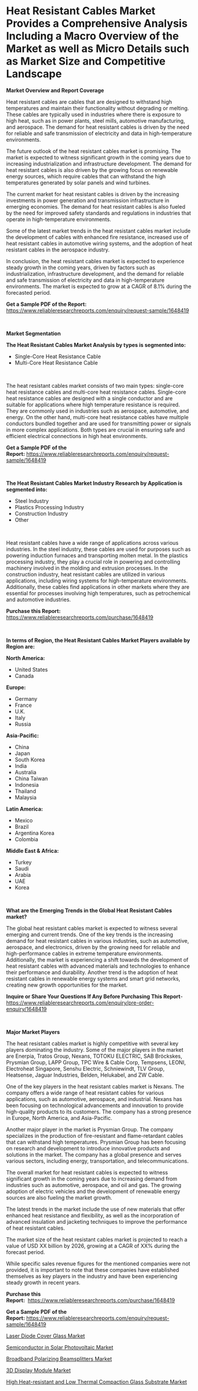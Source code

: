 <p><h1>Heat Resistant Cables Market Provides a Comprehensive Analysis Including a Macro Overview of the Market as well as Micro Details such as Market Size and Competitive Landscape</h1></p><p><strong>Market Overview and Report Coverage</strong></p>
<p><p>Heat resistant cables are cables that are designed to withstand high temperatures and maintain their functionality without degrading or melting. These cables are typically used in industries where there is exposure to high heat, such as in power plants, steel mills, automotive manufacturing, and aerospace. The demand for heat resistant cables is driven by the need for reliable and safe transmission of electricity and data in high-temperature environments.</p><p>The future outlook of the heat resistant cables market is promising. The market is expected to witness significant growth in the coming years due to increasing industrialization and infrastructure development. The demand for heat resistant cables is also driven by the growing focus on renewable energy sources, which require cables that can withstand the high temperatures generated by solar panels and wind turbines.</p><p>The current market for heat resistant cables is driven by the increasing investments in power generation and transmission infrastructure in emerging economies. The demand for heat resistant cables is also fueled by the need for improved safety standards and regulations in industries that operate in high-temperature environments.</p><p>Some of the latest market trends in the heat resistant cables market include the development of cables with enhanced fire resistance, increased use of heat resistant cables in automotive wiring systems, and the adoption of heat resistant cables in the aerospace industry.</p><p>In conclusion, the heat resistant cables market is expected to experience steady growth in the coming years, driven by factors such as industrialization, infrastructure development, and the demand for reliable and safe transmission of electricity and data in high-temperature environments. The market is expected to grow at a CAGR of 8.1% during the forecasted period.</p></p>
<p><strong>Get a Sample PDF of the Report:</strong> <a href="https://www.reliableresearchreports.com/enquiry/request-sample/1648419">https://www.reliableresearchreports.com/enquiry/request-sample/1648419</a></p>
<p>&nbsp;</p>
<p><strong>Market Segmentation</strong></p>
<p><strong>The Heat Resistant Cables Market Analysis by types is segmented into:</strong></p>
<p><ul><li>Single-Core Heat Resistance Cable</li><li>Multi-Core Heat Resistance Cable</li></ul></p>
<p>&nbsp;</p>
<p><p>The heat resistant cables market consists of two main types: single-core heat resistance cables and multi-core heat resistance cables. Single-core heat resistance cables are designed with a single conductor and are suitable for applications where high temperature resistance is required. They are commonly used in industries such as aerospace, automotive, and energy. On the other hand, multi-core heat resistance cables have multiple conductors bundled together and are used for transmitting power or signals in more complex applications. Both types are crucial in ensuring safe and efficient electrical connections in high heat environments.</p></p>
<p><strong>Get a Sample PDF of the Report:</strong>&nbsp;<a href="https://www.reliableresearchreports.com/enquiry/request-sample/1648419">https://www.reliableresearchreports.com/enquiry/request-sample/1648419</a></p>
<p>&nbsp;</p>
<p><strong>The Heat Resistant Cables Market Industry Research by Application is segmented into:</strong></p>
<p><ul><li>Steel Industry</li><li>Plastics Processing Industry</li><li>Construction Industry</li><li>Other</li></ul></p>
<p>&nbsp;</p>
<p><p>Heat resistant cables have a wide range of applications across various industries. In the steel industry, these cables are used for purposes such as powering induction furnaces and transporting molten metal. In the plastics processing industry, they play a crucial role in powering and controlling machinery involved in the molding and extrusion processes. In the construction industry, heat resistant cables are utilized in various applications, including wiring systems for high-temperature environments. Additionally, these cables find applications in other markets where they are essential for processes involving high temperatures, such as petrochemical and automotive industries.</p></p>
<p><strong>Purchase this Report:</strong>&nbsp; <a href="https://www.reliableresearchreports.com/purchase/1648419">https://www.reliableresearchreports.com/purchase/1648419</a></p>
<p>&nbsp;</p>
<p><strong>In terms of Region, the Heat Resistant Cables Market Players available by Region are:</strong></p>
<p>
    <p> <strong> North America: </strong>
        <ul>
            <li>United States</li>
            <li>Canada</li>
        </ul>
        </p> 
    <p> <strong> Europe: </strong>
        <ul>
            <li>Germany</li>
            <li>France</li>
            <li>U.K.</li>
            <li>Italy</li>
            <li>Russia</li>
        </ul>
        </p> 
    <p> <strong> Asia-Pacific: </strong>
        <ul>
            <li>China</li>
            <li>Japan</li>
            <li>South Korea</li>
            <li>India</li>
            <li>Australia</li>
            <li>China Taiwan</li>
            <li>Indonesia</li>
            <li>Thailand</li>
            <li>Malaysia</li>
        </ul>
        </p> 
    <p> <strong> Latin America: </strong>
        <ul>
            <li>Mexico</li>
            <li>Brazil</li>
            <li>Argentina Korea</li>
            <li>Colombia</li>
        </ul>
        </p> 
    <p> <strong> Middle East & Africa: </strong>
        <ul>
            <li>Turkey</li>
            <li>Saudi</li>
            <li>Arabia</li>
            <li>UAE</li>
            <li>Korea</li>
        </ul>
    </p>
    </p>
<p>&nbsp;</p>
<p><strong>What are the Emerging Trends in the Global Heat Resistant Cables market?</strong></p>
<p><p>The global heat resistant cables market is expected to witness several emerging and current trends. One of the key trends is the increasing demand for heat resistant cables in various industries, such as automotive, aerospace, and electronics, driven by the growing need for reliable and high-performance cables in extreme temperature environments. Additionally, the market is experiencing a shift towards the development of heat resistant cables with advanced materials and technologies to enhance their performance and durability. Another trend is the adoption of heat resistant cables in renewable energy systems and smart grid networks, creating new growth opportunities for the market.</p></p>
<p><strong>Inquire or Share Your Questions If Any Before Purchasing This Report</strong>- <a href="https://www.reliableresearchreports.com/enquiry/pre-order-enquiry/1648419">https://www.reliableresearchreports.com/enquiry/pre-order-enquiry/1648419</a></p>
<p>&nbsp;</p>
<p><strong>Major Market Players</strong></p>
<p><p>The heat resistant cables market is highly competitive with several key players dominating the industry. Some of the major players in the market are Enerpia, Tratos Group, Nexans, TOTOKU ELECTRIC, SAB Bröckskes, Prysmian Group, LAPP Group, TPC Wire & Cable Corp, Tempsens, LEONI, Electroheat Singapore, Senshu Electric, Schniewindt, TLV Group, Heatsense, Jaguar Industries, Belden, Helukabel, and ZW Cable. </p><p>One of the key players in the heat resistant cables market is Nexans. The company offers a wide range of heat resistant cables for various applications, such as automotive, aerospace, and industrial. Nexans has been focusing on technological advancements and innovation to provide high-quality products to its customers. The company has a strong presence in Europe, North America, and Asia-Pacific. </p><p>Another major player in the market is Prysmian Group. The company specializes in the production of fire-resistant and flame-retardant cables that can withstand high temperatures. Prysmian Group has been focusing on research and development to introduce innovative products and solutions in the market. The company has a global presence and serves various sectors, including energy, transportation, and telecommunications. </p><p>The overall market for heat resistant cables is expected to witness significant growth in the coming years due to increasing demand from industries such as automotive, aerospace, and oil and gas. The growing adoption of electric vehicles and the development of renewable energy sources are also fueling the market growth.</p><p>The latest trends in the market include the use of new materials that offer enhanced heat resistance and flexibility, as well as the incorporation of advanced insulation and jacketing techniques to improve the performance of heat resistant cables.</p><p>The market size of the heat resistant cables market is projected to reach a value of USD XX billion by 2026, growing at a CAGR of XX% during the forecast period. </p><p>While specific sales revenue figures for the mentioned companies were not provided, it is important to note that these companies have established themselves as key players in the industry and have been experiencing steady growth in recent years.</p></p>
<p><strong>Purchase this Report:</strong>&nbsp;&nbsp;<a href="https://www.reliableresearchreports.com/purchase/1648419">https://www.reliableresearchreports.com/purchase/1648419</a></p>
<p></p>
<p><strong>Get a Sample PDF of the Report:</strong>&nbsp;<a href="https://www.reliableresearchreports.com/enquiry/request-sample/1648419">https://www.reliableresearchreports.com/enquiry/request-sample/1648419</a></p>
<p><p><a href="https://github.com/lababdou/Market-Research-Report-List-1/blob/main/laser-diode-cover-glass-market.md">Laser Diode Cover Glass Market</a></p><p><a href="https://github.com/elizabethdagraca/Market-Research-Report-List-1/blob/main/semiconductor-in-solar-photovoltaic-market.md">Semiconductor in Solar Photovoltaic Market</a></p><p><a href="https://github.com/bracarafogo/Market-Research-Report-List-1/blob/main/broadband-polarizing-beamsplitters-market.md">Broadband Polarizing Beamsplitters Market</a></p><p><a href="https://github.com/khayangel/Market-Research-Report-List-1/blob/main/3d-display-module-market.md">3D Display Module Market</a></p><p><a href="https://github.com/antony131rp/Market-Research-Report-List-1/blob/main/high-heat-resistant-and-low-thermal-compaction-glass-substrate-market.md">High Heat-resistant and Low Thermal Compaction Glass Substrate Market</a></p></p>